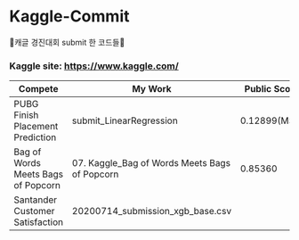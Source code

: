 # Kaggle-Commit
🏅캐글 경진대회 submit 한 코드들🏅




### Kaggle site: https://www.kaggle.com/
|Compete|My Work|Public Score|Grade|link|
|--------|-------|---------|-------|------|
|PUBG Finish Placement Prediction|submit_LinearRegression|0.12899(MSE)|1412|https://www.kaggle.com/c/pubg-finish-placement-prediction|
|Bag of Words Meets Bags of Popcorn|07. Kaggle_Bag of Words Meets Bags of Popcorn|0.85360|315|https://www.kaggle.com/c/word2vec-nlp-tutorial?rvi=1|
|Santander Customer Satisfaction|20200714_submission_xgb_base.csv|
